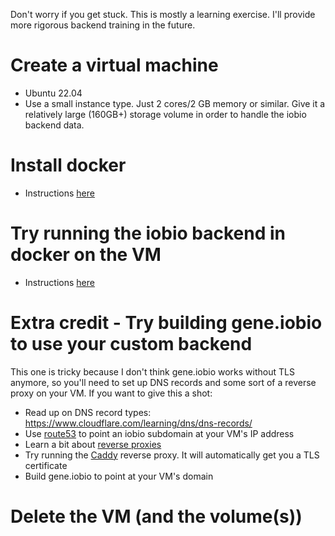 Don't worry if you get stuck. This is mostly a learning exercise. I'll provide more rigorous backend training in the future.

# Create a virtual machine

* Ubuntu 22.04
* Use a small instance type. Just 2 cores/2 GB memory or similar. Give it a relatively large (160GB+) storage volume in order to handle the iobio backend data.


# Install docker

* Instructions [here](https://docs.docker.com/engine/install/ubuntu/#install-using-the-repository)


# Try running the iobio backend in docker on the VM

* Instructions [here](https://github.com/iobio/iobio-gru-backend)

# Extra credit - Try building gene.iobio to use your custom backend

This one is tricky because I don't think gene.iobio works without TLS anymore, so you'll need to set up DNS records and some sort of a reverse proxy on your VM. If you want to give this a shot:

* Read up on DNS record types: https://www.cloudflare.com/learning/dns/dns-records/
* Use [route53](https://aws.amazon.com/route53/) to point an iobio subdomain at your VM's IP address
* Learn a bit about [reverse proxies](https://www.cloudflare.com/learning/cdn/glossary/reverse-proxy/)
* Try running the [Caddy](https://caddyserver.com/) reverse proxy. It will automatically get you a TLS certificate
* Build gene.iobio to point at your VM's domain

# Delete the VM (and the volume(s))
